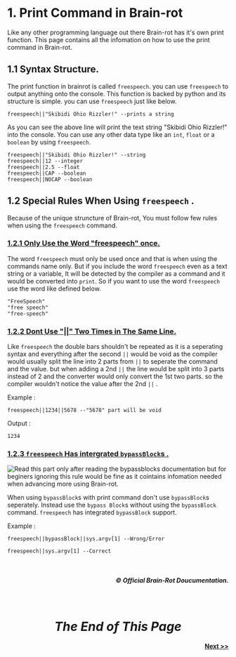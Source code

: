 # **1. Print Command in Brain-rot**
Like any other programming language out there Brain-rot has it's own print function. This page contains all the infomation on how to use the print command in Brain-rot.

## **1.1 Syntax Structure.**
The print function in brainrot is called `freespeech`. you can use `freespeech` to output anything onto the console. This function is backed by python and its structure is simple. you can use `freespeech` just like below.

```brainrot
freespeech||"Skibidi Ohio Rizzler!" --prints a string
```

As you can see the above line will print the text string "Skibidi Ohio Rizzler!" into the console. You can use any other data type like an `int`, `float` or a `boolean` by using `freespeech`.

```brainrot
freespeech||"Skibidi Ohio Rizzler!" --string
freespeech||12 --integer
freespeech||2.5 --float
freespeech||CAP --boolean
freespeech||NOCAP --boolean
```

## **1.2 Special Rules When Using `freespeech` .**
Because of the unique struncture of Brain-rot, You must follow few rules when using the  `freespeech` command.

### <u>**1.2.1 Only Use the Word  "freespeech" once.**</u>
The word  `freespeech` must only be used once and that is when using the commands name only. But if you include the word  `freespeech` even as a text string or a variable, It will be detected by the compiler as a command and it would be converted into `print`. So if you want to use the word  `freespeech` use the word like defined below.
```plaintext
"FreeSpeech"
"free speech"
"free-speech"
```

### <u>**1.2.2 Dont Use "||" Two Times in The Same Line.**</u>
Like `freespeech` the double bars shouldn't be repeated as it is a seperating syntax and everything after the second `||` would be void as the compiler would usually split the line into 2 parts from `||` to seperate the command and the value. but when adding a 2nd `||` the line would be split into 3 parts instead of 2 and the converter would only convert the 1st two parts. so the compiler wouldn't notice the value after the 2nd `||` .

Example :
```brainrot
freespeech||1234||5678 --"5678" part will be void
```
Output :
```terminal
1234
```

### <u>**1.2.3 `freespeech` Has intergrated `bypassBlock`s .**</u>
<img src="" alt="Read this part only after reading the bypassblocks documentation but for beginers ignoring this rule would be fine as it cointains infomation needed when advancing more using Brain-rot.">

When using `bypassBlock`s with print command don't use `bypassBlock`s seperately. Instead use the `bypass Block`s without using the `bypassBlock` command. `freespeech` has integrated `bypassBlock` support.

Example :
```brainrot
freespeech||bypassBlock||sys.argv[1] --Wrong/Error

freespeech||sys.argv[1] --Correct
```

<br>
<h5 align="right">© Official Brain-Rot Doucumentation.</h5>
<br>

#
# <center>_**The End of This Page**_</center>

#### <center align="right">[Next >>](./variables.md)</center>